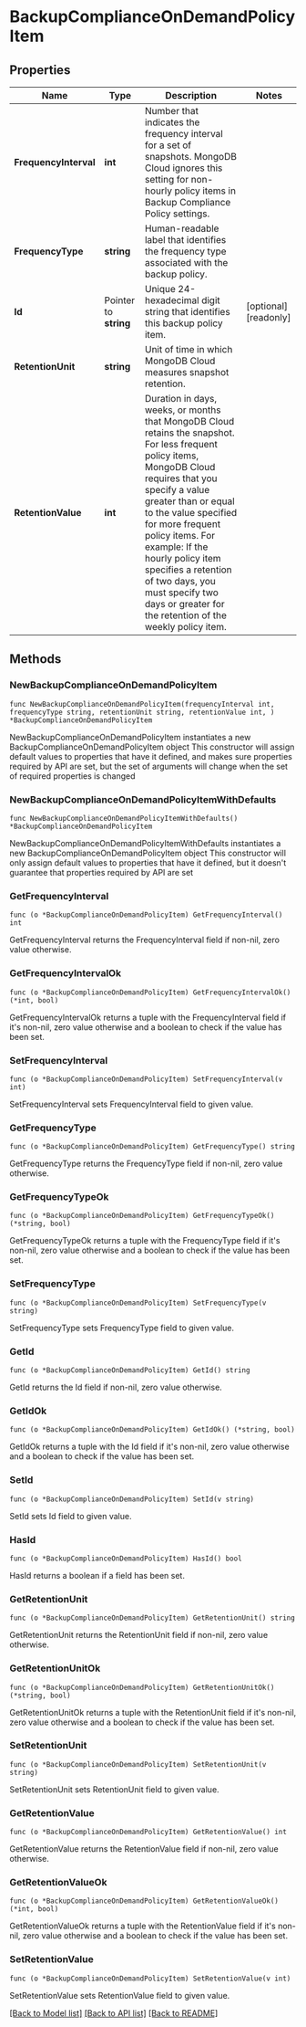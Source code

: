 # BackupComplianceOnDemandPolicyItem

## Properties

Name | Type | Description | Notes
------------ | ------------- | ------------- | -------------
**FrequencyInterval** | **int** | Number that indicates the frequency interval for a set of snapshots. MongoDB Cloud ignores this setting for non-hourly policy items in Backup Compliance Policy settings. | 
**FrequencyType** | **string** | Human-readable label that identifies the frequency type associated with the backup policy. | 
**Id** | Pointer to **string** | Unique 24-hexadecimal digit string that identifies this backup policy item. | [optional] [readonly] 
**RetentionUnit** | **string** | Unit of time in which MongoDB Cloud measures snapshot retention. | 
**RetentionValue** | **int** | Duration in days, weeks, or months that MongoDB Cloud retains the snapshot. For less frequent policy items, MongoDB Cloud requires that you specify a value greater than or equal to the value specified for more frequent policy items.  For example: If the hourly policy item specifies a retention of two days, you must specify two days or greater for the retention of the weekly policy item. | 

## Methods

### NewBackupComplianceOnDemandPolicyItem

`func NewBackupComplianceOnDemandPolicyItem(frequencyInterval int, frequencyType string, retentionUnit string, retentionValue int, ) *BackupComplianceOnDemandPolicyItem`

NewBackupComplianceOnDemandPolicyItem instantiates a new BackupComplianceOnDemandPolicyItem object
This constructor will assign default values to properties that have it defined,
and makes sure properties required by API are set, but the set of arguments
will change when the set of required properties is changed

### NewBackupComplianceOnDemandPolicyItemWithDefaults

`func NewBackupComplianceOnDemandPolicyItemWithDefaults() *BackupComplianceOnDemandPolicyItem`

NewBackupComplianceOnDemandPolicyItemWithDefaults instantiates a new BackupComplianceOnDemandPolicyItem object
This constructor will only assign default values to properties that have it defined,
but it doesn't guarantee that properties required by API are set

### GetFrequencyInterval

`func (o *BackupComplianceOnDemandPolicyItem) GetFrequencyInterval() int`

GetFrequencyInterval returns the FrequencyInterval field if non-nil, zero value otherwise.

### GetFrequencyIntervalOk

`func (o *BackupComplianceOnDemandPolicyItem) GetFrequencyIntervalOk() (*int, bool)`

GetFrequencyIntervalOk returns a tuple with the FrequencyInterval field if it's non-nil, zero value otherwise
and a boolean to check if the value has been set.

### SetFrequencyInterval

`func (o *BackupComplianceOnDemandPolicyItem) SetFrequencyInterval(v int)`

SetFrequencyInterval sets FrequencyInterval field to given value.

### GetFrequencyType

`func (o *BackupComplianceOnDemandPolicyItem) GetFrequencyType() string`

GetFrequencyType returns the FrequencyType field if non-nil, zero value otherwise.

### GetFrequencyTypeOk

`func (o *BackupComplianceOnDemandPolicyItem) GetFrequencyTypeOk() (*string, bool)`

GetFrequencyTypeOk returns a tuple with the FrequencyType field if it's non-nil, zero value otherwise
and a boolean to check if the value has been set.

### SetFrequencyType

`func (o *BackupComplianceOnDemandPolicyItem) SetFrequencyType(v string)`

SetFrequencyType sets FrequencyType field to given value.

### GetId

`func (o *BackupComplianceOnDemandPolicyItem) GetId() string`

GetId returns the Id field if non-nil, zero value otherwise.

### GetIdOk

`func (o *BackupComplianceOnDemandPolicyItem) GetIdOk() (*string, bool)`

GetIdOk returns a tuple with the Id field if it's non-nil, zero value otherwise
and a boolean to check if the value has been set.

### SetId

`func (o *BackupComplianceOnDemandPolicyItem) SetId(v string)`

SetId sets Id field to given value.

### HasId

`func (o *BackupComplianceOnDemandPolicyItem) HasId() bool`

HasId returns a boolean if a field has been set.
### GetRetentionUnit

`func (o *BackupComplianceOnDemandPolicyItem) GetRetentionUnit() string`

GetRetentionUnit returns the RetentionUnit field if non-nil, zero value otherwise.

### GetRetentionUnitOk

`func (o *BackupComplianceOnDemandPolicyItem) GetRetentionUnitOk() (*string, bool)`

GetRetentionUnitOk returns a tuple with the RetentionUnit field if it's non-nil, zero value otherwise
and a boolean to check if the value has been set.

### SetRetentionUnit

`func (o *BackupComplianceOnDemandPolicyItem) SetRetentionUnit(v string)`

SetRetentionUnit sets RetentionUnit field to given value.

### GetRetentionValue

`func (o *BackupComplianceOnDemandPolicyItem) GetRetentionValue() int`

GetRetentionValue returns the RetentionValue field if non-nil, zero value otherwise.

### GetRetentionValueOk

`func (o *BackupComplianceOnDemandPolicyItem) GetRetentionValueOk() (*int, bool)`

GetRetentionValueOk returns a tuple with the RetentionValue field if it's non-nil, zero value otherwise
and a boolean to check if the value has been set.

### SetRetentionValue

`func (o *BackupComplianceOnDemandPolicyItem) SetRetentionValue(v int)`

SetRetentionValue sets RetentionValue field to given value.


[[Back to Model list]](../README.md#documentation-for-models) [[Back to API list]](../README.md#documentation-for-api-endpoints) [[Back to README]](../README.md)


